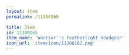 ```yaml
---
layout: item
permalink: /11300265

title: Item
id: 11300265
item_name: 'Warrior''s Featherlight Headgear'
icon_url: 'item/icon/11300167.png'
---
```

